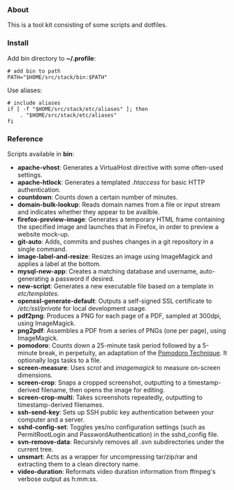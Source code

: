 ### About

This is a tool kit consisting of some scripts and dotfiles.

### Install

Add bin directory to **~/.profile**:

    # add bin to path
    PATH="$HOME/src/stack/bin:$PATH"

Use aliases:

    # include aliases
    if [ -f "$HOME/src/stack/etc/aliases" ]; then
        . "$HOME/src/stack/etc/aliases"
    fi

### Reference

Scripts available in **bin**:

* **apache-vhost**: Generates a VirtualHost directive with some often-used settings.
* **apache-htlock**: Generates a templated *.htaccess* for basic HTTP authentication.
* **countdown**: Counts down a certain number of minutes.
* **domain-bulk-lookup**: Reads domain names from a file or input stream and indicates whether they appear to be availble.
* **firefox-preview-image**: Generates a temporary HTML frame containing the specified image and launches that in Firefox, in order to preview a website mock-up.
* **git-auto**: Adds, commits and pushes changes in a git repository in a single command.
* **image-label-and-resize**: Resizes an image using ImageMagick and applies a label at the bottom.
* **mysql-new-app**: Creates a matching database and username, auto-generating a password if desired.
* **new-script**: Generates a new executable file based on a template in *etc/templates*.
* **openssl-generate-default**: Outputs a self-signed SSL certificate to */etc/ssl/private* for local development usage.
* **pdf2png**: Produces a PNG for each page of a PDF, sampled at 300dpi, using ImageMagick.
* **png2pdf**: Assembles a PDF from a series of PNGs (one per page), using ImageMagick.
* **pomodoro**: Counts down a 25-minute task period followed by a 5-minute break, in perpetuity, an adaptation of the [Pomodoro Technique](http://en.wikipedia.org/wiki/Pomodoro_Technique). It optionally logs tasks to a file.
* **screen-measure**: Uses *scrot* and *imagemagick* to measure on-screen dimensions.
* **screen-crop**: Snaps a cropped screenshot, outputting to a timestamp-derived filename, then opens the image for editing.
* **screen-crop-multi**: Takes screenshots repeatedly, outputting to timestamp-derived filenames.
* **ssh-send-key**: Sets up SSH public key authentication between your computer and a server.
* **sshd-config-set**: Toggles yes/no configuration settings (such as PermitRootLogin and PasswordAuthentication) in the sshd\_config file.
* **svn-remove-data**: Recursivly removes all .svn subdirectories under the current tree.
* **unsmart**: Acts as a wrapper for uncompressing tar/zip/rar and extracting them to a clean directory name.
* **video-duration**: Reformats video duration information from ffmpeg's verbose output as h:mm:ss.

